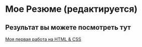 # Мое Резюме (редактируется)

## Результат вы можете посмотреть тут

[Моя первая работа на HTML & CSS](https://keil-d.github.io/CV/)
